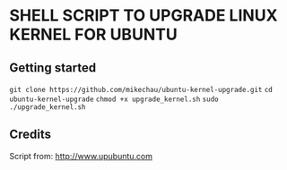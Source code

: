 # SHELL SCRIPT TO UPGRADE LINUX KERNEL FOR UBUNTU

## Getting started
`git clone https://github.com/mikechau/ubuntu-kernel-upgrade.git`
`cd ubuntu-kernel-upgrade`
`chmod +x upgrade_kernel.sh`
`sudo ./upgrade_kernel.sh`

## Credits
Script from: http://www.upubuntu.com
